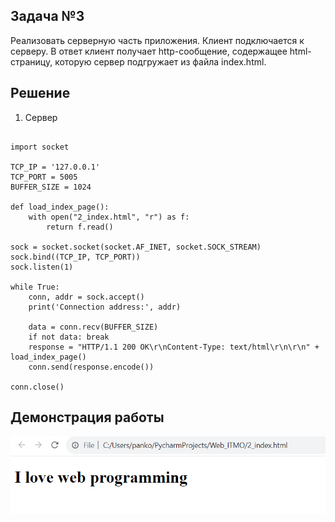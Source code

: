 ## Задача №3

Реализовать серверную часть приложения. Клиент подключается к серверу. 
В ответ клиент получает http-сообщение, содержащее html-страницу, 
которую сервер подгружает из файла index.html.

## Решение

1. Сервер

```

import socket

TCP_IP = '127.0.0.1'
TCP_PORT = 5005
BUFFER_SIZE = 1024

def load_index_page():
    with open("2_index.html", "r") as f:
        return f.read()

sock = socket.socket(socket.AF_INET, socket.SOCK_STREAM)
sock.bind((TCP_IP, TCP_PORT))
sock.listen(1)

while True:
    conn, addr = sock.accept()
    print('Connection address:', addr)

    data = conn.recv(BUFFER_SIZE)
    if not data: break
    response = "HTTP/1.1 200 OK\r\nContent-Type: text/html\r\n\r\n" + load_index_page()
    conn.send(response.encode())

conn.close()
```

## Демонстрация работы
![Веб-страница](img/3_2.png)

